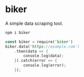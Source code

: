 # biker

A simple data scraping tool.

```rust
npm i biker
```

```rust
const biker = require('biker')
biker.data('https://example.com')
    .then(data => {
        console.log(data);
    }).catch(error => {
        console.log(error);
    });

```

